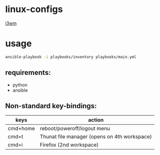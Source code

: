 # linux-configs
[i3wm](https://i3wm.org/)

# usage
```bash
ansible-playbook -i playbooks/inventory playbooks/main.yml
```
## requirements:
* python
* ansible

## Non-standard key-bindings:
keys | action
------------ | -------------
cmd+home | reboot/poweroff/logout menu
cmd+t | Thunat file manager (opens on 4th workspace)
cmd+i | Firefox (2nd workspace)


